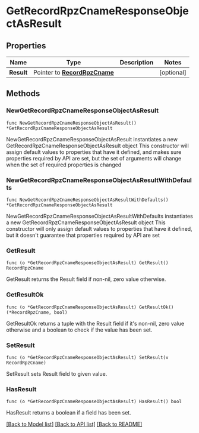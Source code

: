 # GetRecordRpzCnameResponseObjectAsResult

## Properties

Name | Type | Description | Notes
------------ | ------------- | ------------- | -------------
**Result** | Pointer to [**RecordRpzCname**](RecordRpzCname.md) |  | [optional] 

## Methods

### NewGetRecordRpzCnameResponseObjectAsResult

`func NewGetRecordRpzCnameResponseObjectAsResult() *GetRecordRpzCnameResponseObjectAsResult`

NewGetRecordRpzCnameResponseObjectAsResult instantiates a new GetRecordRpzCnameResponseObjectAsResult object
This constructor will assign default values to properties that have it defined,
and makes sure properties required by API are set, but the set of arguments
will change when the set of required properties is changed

### NewGetRecordRpzCnameResponseObjectAsResultWithDefaults

`func NewGetRecordRpzCnameResponseObjectAsResultWithDefaults() *GetRecordRpzCnameResponseObjectAsResult`

NewGetRecordRpzCnameResponseObjectAsResultWithDefaults instantiates a new GetRecordRpzCnameResponseObjectAsResult object
This constructor will only assign default values to properties that have it defined,
but it doesn't guarantee that properties required by API are set

### GetResult

`func (o *GetRecordRpzCnameResponseObjectAsResult) GetResult() RecordRpzCname`

GetResult returns the Result field if non-nil, zero value otherwise.

### GetResultOk

`func (o *GetRecordRpzCnameResponseObjectAsResult) GetResultOk() (*RecordRpzCname, bool)`

GetResultOk returns a tuple with the Result field if it's non-nil, zero value otherwise
and a boolean to check if the value has been set.

### SetResult

`func (o *GetRecordRpzCnameResponseObjectAsResult) SetResult(v RecordRpzCname)`

SetResult sets Result field to given value.

### HasResult

`func (o *GetRecordRpzCnameResponseObjectAsResult) HasResult() bool`

HasResult returns a boolean if a field has been set.


[[Back to Model list]](../README.md#documentation-for-models) [[Back to API list]](../README.md#documentation-for-api-endpoints) [[Back to README]](../README.md)



